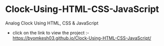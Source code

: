 # Clock-Using-HTML-CSS-JavaScript
Analog Clock Using HTML, CSS & JavaScript





* click on the link to view the project :- https://byomkesh03.github.io/Clock-Using-HTML-CSS-JavaScript/
